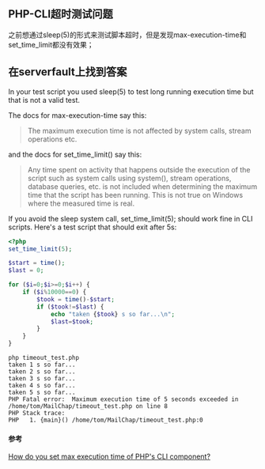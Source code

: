 ## PHP-CLI超时测试问题
之前想通过sleep(5)的形式来测试脚本超时，但是发现max-execution-time和set_time_limit都没有效果；   

## 在serverfault上找到答案

In your test script you used sleep(5) to test long running execution time but that is not a valid test.

The docs for max-execution-time say this:

> The maximum execution time is not affected by system calls, stream operations etc.

and the docs for set_time_limit() say this:

> Any time spent on activity that happens outside the execution of the script such as system calls using system(), stream operations, database queries, etc. is not included when determining the maximum time that the script has been running. This is not true on Windows where the measured time is real.

If you avoid the sleep system call, set_time_limit(5); should work fine in CLI scripts. Here's a test script that should exit after 5s:

```php
<?php
set_time_limit(5);

$start = time();
$last = 0;

for ($i=0;$i>=0;$i++) {
    if ($i%10000==0) {
        $took = time()-$start;
        if ($took!=$last) {
            echo "taken {$took} s so far...\n";
            $last=$took;
        }
    }
}
```
```shell
php timeout_test.php 
taken 1 s so far...
taken 2 s so far...
taken 3 s so far...
taken 4 s so far...
taken 5 s so far...
PHP Fatal error:  Maximum execution time of 5 seconds exceeded in /home/tom/MailChap/timeout_test.php on line 8
PHP Stack trace:
PHP   1. {main}() /home/tom/MailChap/timeout_test.php:0
```

#### 参考
[How do you set max execution time of PHP's CLI component?](https://serverfault.com/questions/283397/how-do-you-set-max-execution-time-of-phps-cli-component)

